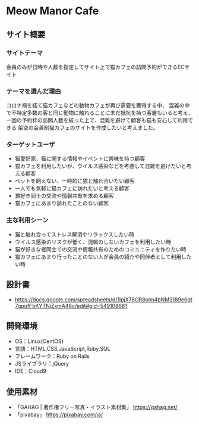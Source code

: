 # Meow Manor Cafe

## サイト概要
### サイトテーマ 
会員のみが日時や人数を指定してサイト上で猫カフェの訪問予約ができるECサイト

### テーマを選んだ理由
コロナ禍を経て猫カフェなどの動物カフェが再び需要を獲得する中、
混雑の中で不特定多数の客と同じ動物に触れることに未だ抵抗を持つ客層もいると考え、
一回の予約枠の訪問人数を絞った上で、混雑を避けて顧客も猫も安心して利用できる
架空の会員制猫カフェのサイトを作成したいと考えました。

### ターゲットユーザ
- 猫愛好家、猫に関する情報やイベントに興味を持つ顧客
- 猫カフェを利用したいが、ウイルス感染などを考慮して混雑を避けたいと考える顧客
- ペットを飼えない、一時的に猫と触れ合いたい顧客
- 一人でも気軽に猫カフェに訪れたいと考える顧客
- 猫好き同士の交流や情報共有を求める顧客
- 猫カフェにあまり訪れたことのない顧客

### 主な利用シーン
- 猫と触れ合ってストレス解消やリラックスしたい時
- ウイルス感染のリスクが低く、混雑のしないカフェを利用したい時
- 猫が好きな者同士での交流や情報共有のためのコミュニティを作りたい時
- 猫カフェにあまり行ったことのない人が会員の紹介や同伴者として利用したい時


## 設計書
- https://docs.google.com/spreadsheets/d/1lpjX78OR8olm4bNM3189e6gt7qpufFbKYTNjZxmA46c/edit#gid=549108681

## 開発環境
- OS：Linux(CentOS)
- 言語：HTML,CSS,JavaScript,Ruby,SQL
- フレームワーク：Ruby on Rails
- JSライブラリ：jQuery
- IDE：Cloud9

## 使用素材
- 「GAHAG | 著作権フリー写真・イラスト素材集」      https://gahag.net/
- 「pixabay」                                       https://pixabay.com/ja/
